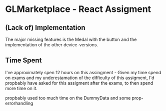 # GLMarketplace - React Assigment

## (Lack of) Implementation

The major missing features is the Medal with the button 
and the implementation of the other device-versions. 


## Time Spent

I've approximately spen 12 hours on this assingment - Given my time spend on exams 
and my underestamation of the difficulty of this assigment, I'd propbably have asked for this
assigment after the exams, to then spend more time on it.

propbably used too much time on the DummyData and some prop-errorhandling 